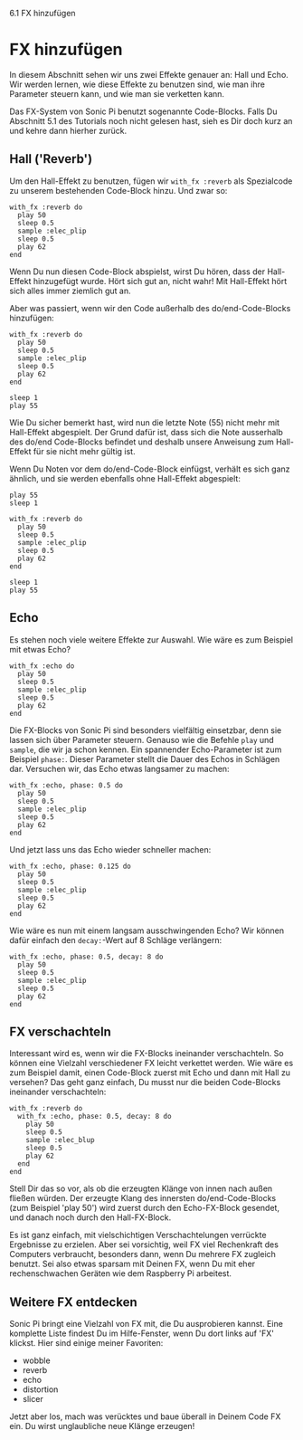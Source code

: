 6.1 FX hinzufügen

# FX hinzufügen

In diesem Abschnitt sehen wir uns zwei Effekte genauer an: Hall 
und Echo. Wir werden lernen, wie diese Effekte zu benutzen sind,
wie man ihre Parameter steuern kann, und wie man sie verketten kann.

Das FX-System von Sonic Pi benutzt sogenannte Code-Blocks. Falls Du 
Abschnitt 5.1 des Tutorials noch nicht gelesen hast, sieh es Dir doch 
kurz an und kehre dann hierher zurück.

## Hall ('Reverb') 

Um den Hall-Effekt zu benutzen, fügen wir `with_fx :reverb` als 
Spezialcode zu unserem bestehenden Code-Block hinzu. Und zwar so:

```
with_fx :reverb do
  play 50
  sleep 0.5
  sample :elec_plip
  sleep 0.5
  play 62
end
```

Wenn Du nun diesen Code-Block abspielst, wirst Du hören, dass der 
Hall-Effekt hinzugefügt wurde. Hört sich gut an, nicht wahr! Mit 
Hall-Effekt hört sich alles immer ziemlich gut an.

Aber was passiert, wenn wir den Code außerhalb des do/end-Code-Blocks
hinzufügen:

```
with_fx :reverb do
  play 50
  sleep 0.5
  sample :elec_plip
  sleep 0.5
  play 62
end

sleep 1
play 55
```

Wie Du sicher bemerkt hast, wird nun die letzte Note (55) nicht mehr 
mit Hall-Effekt abgespielt. Der Grund dafür ist, dass sich die Note 
ausserhalb des do/end Code-Blocks befindet und deshalb unsere 
Anweisung zum Hall-Effekt für sie nicht mehr gültig ist.

Wenn Du Noten vor dem do/end-Code-Block einfügst, verhält es sich ganz 
ähnlich, und sie werden ebenfalls ohne Hall-Effekt abgespielt:

```
play 55
sleep 1

with_fx :reverb do
  play 50
  sleep 0.5
  sample :elec_plip
  sleep 0.5
  play 62
end

sleep 1
play 55
```

## Echo

Es stehen noch viele weitere Effekte zur Auswahl. Wie wäre es zum
Beispiel mit etwas Echo?

```
with_fx :echo do
  play 50
  sleep 0.5
  sample :elec_plip
  sleep 0.5
  play 62
end
```

Die FX-Blocks von Sonic Pi sind besonders vielfältig einsetzbar, denn
sie lassen sich über Parameter steuern. Genauso wie die Befehle `play`
und `sample`, die wir ja schon kennen. Ein spannender Echo-Parameter ist
zum  Beispiel `phase:`. Dieser Parameter stellt die Dauer des Echos in 
Schlägen dar. Versuchen wir, das Echo etwas langsamer zu machen:

```
with_fx :echo, phase: 0.5 do
  play 50
  sleep 0.5
  sample :elec_plip
  sleep 0.5
  play 62
end
```

Und jetzt lass uns das Echo wieder schneller machen:

```
with_fx :echo, phase: 0.125 do
  play 50
  sleep 0.5
  sample :elec_plip
  sleep 0.5
  play 62
end
```

Wie wäre es nun mit einem langsam ausschwingenden Echo? Wir 
können dafür einfach den `decay:`-Wert auf 8 Schläge verlängern:

```
with_fx :echo, phase: 0.5, decay: 8 do
  play 50
  sleep 0.5
  sample :elec_plip
  sleep 0.5
  play 62
end
```

## FX verschachteln

Interessant wird es, wenn wir die FX-Blocks ineinander verschachteln.
So können eine Vielzahl verschiedener 
FX leicht verkettet werden. Wie wäre es zum Beispiel damit, einen 
Code-Block zuerst mit Echo und dann mit Hall zu versehen? Das geht ganz 
einfach, Du musst nur die beiden Code-Blocks ineinander verschachteln:

```
with_fx :reverb do
  with_fx :echo, phase: 0.5, decay: 8 do
    play 50
    sleep 0.5
    sample :elec_blup
    sleep 0.5
    play 62
  end
end
```

Stell Dir das so vor, als ob die erzeugten Klänge von innen nach außen 
fließen würden. Der erzeugte Klang des innersten do/end-Code-Blocks 
(zum Beispiel 'play 50') wird zuerst durch den Echo-FX-Block gesendet, 
und danach noch durch den Hall-FX-Block.

Es ist ganz einfach, mit vielschichtigen Verschachtelungen verrückte 
Ergebnisse zu erzielen. Aber sei vorsichtig, weil FX viel Rechenkraft
des Computers verbraucht, besonders dann, wenn Du mehrere FX 
zugleich benutzt. Sei also etwas sparsam mit Deinen FX, wenn Du mit 
eher rechenschwachen Geräten wie dem Raspberry Pi arbeitest.

## Weitere FX entdecken

Sonic Pi bringt eine Vielzahl von FX mit, die Du ausprobieren 
kannst. Eine komplette Liste findest Du im Hilfe-Fenster, wenn Du
dort links auf 'FX' klickst. Hier sind einige meiner Favoriten:

* wobble
* reverb
* echo
* distortion
* slicer

Jetzt aber los, mach was verücktes und baue überall in Deinem Code FX 
ein. Du wirst unglaubliche neue Klänge erzeugen!

